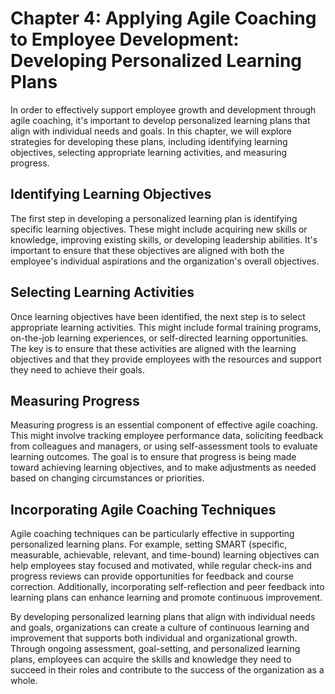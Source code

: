 Chapter 4: Applying Agile Coaching to Employee Development: Developing Personalized Learning Plans
==================================================================================================

In order to effectively support employee growth and development through agile coaching, it's important to develop personalized learning plans that align with individual needs and goals. In this chapter, we will explore strategies for developing these plans, including identifying learning objectives, selecting appropriate learning activities, and measuring progress.

Identifying Learning Objectives
-------------------------------

The first step in developing a personalized learning plan is identifying specific learning objectives. These might include acquiring new skills or knowledge, improving existing skills, or developing leadership abilities. It's important to ensure that these objectives are aligned with both the employee's individual aspirations and the organization's overall objectives.

Selecting Learning Activities
-----------------------------

Once learning objectives have been identified, the next step is to select appropriate learning activities. This might include formal training programs, on-the-job learning experiences, or self-directed learning opportunities. The key is to ensure that these activities are aligned with the learning objectives and that they provide employees with the resources and support they need to achieve their goals.

Measuring Progress
------------------

Measuring progress is an essential component of effective agile coaching. This might involve tracking employee performance data, soliciting feedback from colleagues and managers, or using self-assessment tools to evaluate learning outcomes. The goal is to ensure that progress is being made toward achieving learning objectives, and to make adjustments as needed based on changing circumstances or priorities.

Incorporating Agile Coaching Techniques
---------------------------------------

Agile coaching techniques can be particularly effective in supporting personalized learning plans. For example, setting SMART (specific, measurable, achievable, relevant, and time-bound) learning objectives can help employees stay focused and motivated, while regular check-ins and progress reviews can provide opportunities for feedback and course correction. Additionally, incorporating self-reflection and peer feedback into learning plans can enhance learning and promote continuous improvement.

By developing personalized learning plans that align with individual needs and goals, organizations can create a culture of continuous learning and improvement that supports both individual and organizational growth. Through ongoing assessment, goal-setting, and personalized learning plans, employees can acquire the skills and knowledge they need to succeed in their roles and contribute to the success of the organization as a whole.
